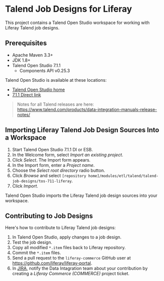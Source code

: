 # Talend Job Designs for Liferay

This project contains a Talend Open Studio workspace for working with Liferay Talend job designs.

## Prerequisites

* Apache Maven 3.3+
* JDK 1.8+
* Talend Open Studio 7.1.1
	* Components API v0.25.3

Talend Open Studio is available at these locations:
* [Talend Open Studio home](https://www.talend.com/products/talend-open-studio/)
* [7.1.1 Direct link](https://download-mirror2.talend.com/esb/release/V7.1.1/TOS_ESB-20181026_1147-V7.1.1.zip)

> Notes for all Talend releases are here: <https://www.talend.com/products/data-integration-manuals-release-notes/>

## Importing Liferay Talend Job Design Sources Into a Workspace

1. Start Talend Open Studio 7.1.1 DI or ESB.
1. In the Welcome form, select *Import an existing project*.
1. Click *Select*. The Import form appears.
1. In the Import form, enter a *Project name*.
1. Choose the *Select root directory* radio button.
1. Click *Browse* and select `[repository home]/modules/etl/talend/talend-job-designs/tos-711-liferay`.
1. Click *Import*.

Talend Open Studio imports the Liferay Talend job design sources into your workspace.

## Contributing to Job Designs

Here's how to contribute to Liferay Talend job designs:

1. In Talend Open Studio, apply changes to a job design.
1. Test the job design.
1. Copy all modified `*.item` files back to Liferay repository.
1. Commit the `*.item` files.
1. Send a pull request to the `liferay-commerce` GitHub user at <https://github.com/liferay/liferay-portal>.
1. In [JIRA](https://issues.liferay.com/projects/COMMERCE/issues), notify the Data Intagration team about your contribution by creating a *Liferay Commerce (COMMERCE)* project ticket.